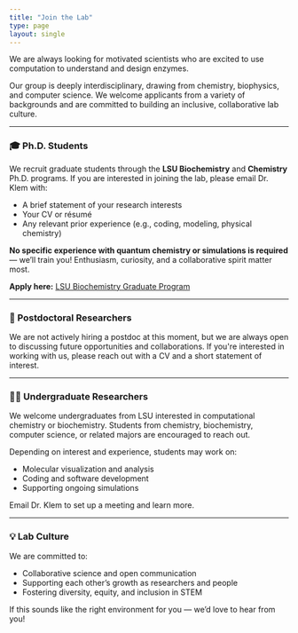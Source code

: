 ```yaml
---
title: "Join the Lab"
type: page
layout: single
---
```


We are always looking for motivated scientists who are excited to use computation to understand and design enzymes.

Our group is deeply interdisciplinary, drawing from chemistry, biophysics, and computer science. We welcome applicants from a variety of backgrounds and are committed to building an inclusive, collaborative lab culture.

---

### 🎓 Ph.D. Students

We recruit graduate students through the **LSU Biochemistry** and **Chemistry** Ph.D. programs. If you are interested in joining the lab, please email Dr. Klem with:

- A brief statement of your research interests
- Your CV or résumé
- Any relevant prior experience (e.g., coding, modeling, physical chemistry)

**No specific experience with quantum chemistry or simulations is required** — we’ll train you! Enthusiasm, curiosity, and a collaborative spirit matter most.

**Apply here:**
[LSU Biochemistry Graduate Program](https://www.lsu.edu/science/biologicalsciences/graduate/index.php)

---

### 🧪 Postdoctoral Researchers

We are not actively hiring a postdoc at this moment, but we are always open to discussing future opportunities and collaborations. If you're interested in working with us, please reach out with a CV and a short statement of interest.

---

### 🧑‍🔬 Undergraduate Researchers

We welcome undergraduates from LSU interested in computational chemistry or biochemistry. Students from chemistry, biochemistry, computer science, or related majors are encouraged to reach out.

Depending on interest and experience, students may work on:

- Molecular visualization and analysis
- Coding and software development
- Supporting ongoing simulations

Email Dr. Klem to set up a meeting and learn more.

---

### 💡 Lab Culture

We are committed to:
- Collaborative science and open communication
- Supporting each other’s growth as researchers and people
- Fostering diversity, equity, and inclusion in STEM

If this sounds like the right environment for you — we’d love to hear from you!
